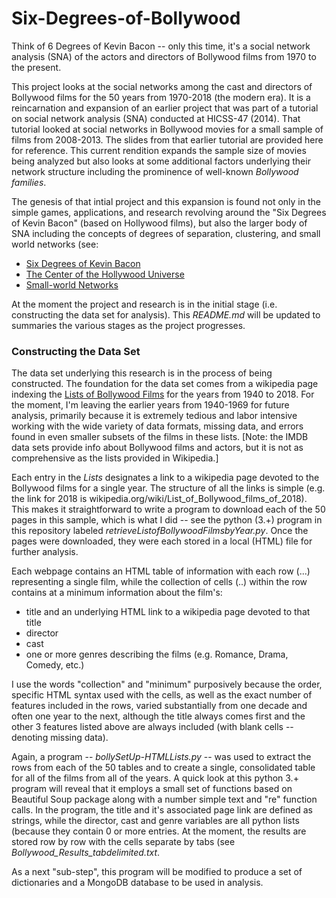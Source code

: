 # Six-Degrees-of-Bollywood
Think of 6 Degrees of Kevin Bacon -- only this time, it's a social network analysis (SNA) of the actors and directors of Bollywood films from 1970 to the present.

This project looks at the social networks among the cast and directors of Bollywood films for the 50 years from 1970-2018 (the modern era).  It is a reincarnation and expansion of an earlier project that was part of a tutorial on social network analysis (SNA) conducted at HICSS-47 (2014). That tutorial looked at social networks in Bollywood movies for a small sample of films from 2008-2013. The slides from that earlier tutorial are provided here for reference. This current rendition expands the sample size of movies being analyzed but also looks at some additional factors underlying their network structure including the prominence of well-known <i>Bollywood families</i>.

The genesis of that intial project and this expansion is found not only in the simple games, applications, and research revolving around the "Six Degrees of Kevin Bacon" (based on Hollywood films), but also the larger body of SNA including the concepts of degrees of separation, clustering, and small world networks (see:

<ul>
<li><a href="https://en.wikipedia.org/wiki/Six_Degrees_of_Kevin_Bacon">Six Degrees of Kevin Bacon</a>
<li><a href="https://oracleofbacon.org/center.php">The Center of the Hollywood Universe</a>
<li><a href="https://en.wikipedia.org/wiki/Small-world_network">Small-world Networks</a>
</ul>

At the moment the project and research is in the initial stage (i.e. constructing the data set for analysis). This <i>README.md</i> will be updated to summaries the various stages as the project progresses.

<h3>Constructing the Data Set</h3>

The data set underlying this research is in the process of being constructed.  The foundation for the data set comes from a wikipedia page indexing the <a href="https://en.wikipedia.org/wiki/Lists_of_Bollywood_films">Lists of Bollywood Films</a> for the years from 1940 to 2018. For the moment, I'm leaving the earlier years from 1940-1969 for future analysis, primarily because it is extremely tedious and labor intensive working with the wide variety of data formats, missing data, and errors found in even smaller subsets of the films in these lists. \[Note: the IMDB data sets provide info about Bollywood films and actors, but it is not as comprehensive as the lists provided in Wikipedia.]

Each entry in the <i>Lists</i> designates a link to a wikipedia page devoted to the Bollywood films for a single year. The structure of all the links is simple (e.g. the link for 2018 is wikipedia.org/wiki/List_of_Bollywood_films_of_2018). This makes it straightforward to write a program to download each of the 50 pages in this sample, which is what I did -- see the python (3.+) program in this repository labeled <i>retrieveListofBollywoodFilmsbyYear.py</i>. Once the pages were downloaded, they were each stored in a local (HTML) file for further analysis.

Each webpage contains an HTML table of information with each row (<tr>...</tr>) representing a single film, while the collection of  cells (<td>..</td>) within the row contains at a minimum information about the film's:

<ul>
<li> title and an underlying HTML link to a wikipedia page devoted to that title
<li> director
<li> cast
<li> one or more genres describing the films (e.g. Romance, Drama, Comedy, etc.)
</ul>

I use the words "collection" and "minimum" purposively because the order, specific HTML syntax used with the cells, as well as the exact number of features included in the rows, varied substantially from one decade and often one year to the next, although the title always comes first and the other 3 features listed above are always included (with blank cells -- <td></td> denoting missing data).

Again, a program -- <i>bollySetUp-HTMLLists.py</i> -- was used to extract the rows from each of the 50 tables and to create a single, consolidated table for all of the films from all of the years. A quick look at this python 3.+ program will reveal that it employs a small set of functions based on Beautiful Soup package along with a number simple text and "re" function calls. In the program, the title and it's associated page link are defined as strings, while the director, cast and genre variables are all python lists (because they contain 0 or more entries.  At the moment, the results are stored row by row with the cells separate by tabs (see <i>Bollywood_Results_tabdelimited.txt</i>.

As a next "sub-step", this program will be modified to produce a set of dictionaries and a MongoDB database to be used in analysis.
